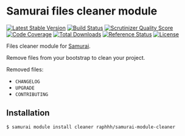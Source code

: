 # Samurai files cleaner module

[![Latest Stable Version](https://poser.pugx.org/raphhh/samurai-module-cleaner/v/stable.svg)](https://packagist.org/packages/raphhh/samurai-module-cleaner)
[![Build Status](https://travis-ci.org/Raphhh/samurai-module-cleaner.png)](https://travis-ci.org/Raphhh/samurai-module-cleaner)
[![Scrutinizer Quality Score](https://scrutinizer-ci.com/g/Raphhh/samurai-module-cleaner/badges/quality-score.png?b=master)](https://scrutinizer-ci.com/g/Raphhh/samurai-module-cleaner/)
[![Code Coverage](https://scrutinizer-ci.com/g/Raphhh/samurai-module-cleaner/badges/coverage.png?b=master)](https://scrutinizer-ci.com/g/Raphhh/samurai-module-cleaner/)
[![Total Downloads](https://poser.pugx.org/raphhh/samurai-module-cleaner/downloads.svg)](https://packagist.org/packages/raphhh/samurai-module-cleaner)
[![Reference Status](https://www.versioneye.com/php/raphhh:samurai-module-cleaner/reference_badge.svg?style=flat)](https://www.versioneye.com/php/raphhh:samurai-module-cleaner/references)
[![License](https://poser.pugx.org/raphhh/samurai-module-cleaner/license.svg)](https://packagist.org/packages/raphhh/samurai-module-cleaner)


Files cleaner module for [Samurai](https://github.com/Raphhh/samurai).

Remove files from your bootstrap to clean your project. 

Removed files:
 - `CHANGELOG`
 - `UPGRADE`
 - `CONTRIBUTING`

## Installation

```console
$ samurai module install cleaner raphhh/samurai-module-cleaner
```
